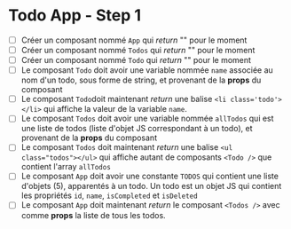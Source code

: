 # Todo App - Step 1

- [ ] Créer un composant nommé `App` qui _return_ "" pour le moment
- [ ] Créer un composant nommé `Todos` qui _return_ "" pour le moment
- [ ] Créer un composant nommé `Todo` qui _return_ "" pour le moment
- [ ] Le composant `Todo` doit avoir une variable nommée `name` associée au nom d'un todo, sous forme de string, et provenant de la __props__ du composant
- [ ] Le composant `Todo`doit maintenant _return_ une balise `<li class='todo'></li>` qui affiche la valeur de la variable `name`.
- [ ] Le composant `Todos` doit avoir une variable nommée `allTodos` qui est une liste de todos (liste d'objet JS correspondant à un todo), et provenant de la __props__ du composant
- [ ] Le composant `Todos` doit maintenant _return_ une balise `<ul class="todos"></ul>` qui affiche autant de composants `<Todo />` que contient l'array `allTodos`
- [ ] Le composant `App` doit avoir une constante `TODOS` qui contient une liste d'objets (5), apparentés à un todo. Un todo est un objet JS qui contient les propriétés `id`, `name`, `isCompleted` et `isDeleted`
- [ ] Le composant `App` doit maintenant _return_ le composant `<Todos />` avec comme __props__ la liste de tous les todos.